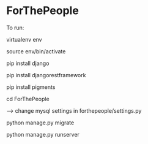 # ForThePeople

To run:

virtualenv env

source env/bin/activate

pip install django

pip install djangorestframework

pip install pigments

cd ForThePeople

--> change mysql settings in forthepeople/settings.py

python manage.py migrate

python manage.py runserver


